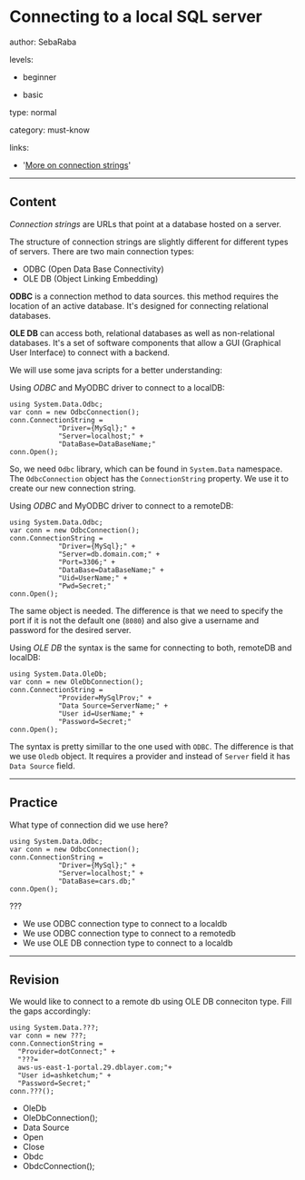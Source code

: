 # Connecting to a local SQL server
author: SebaRaba

levels:

  - beginner

  - basic

type: normal

category: must-know

links:

  - '[More on connection strings](http://www.dofactory.com/reference/connection-strings)'

---
## Content

*Connection strings* are URLs that point at a database hosted on a server.

The structure of connection strings are slightly different for different types of servers. There are two main connection types:
- ODBC (Open Data Base Connectivity)
- OLE DB (Object Linking Embedding)

**ODBC** is a connection method to data sources. this method requires the location of an active database. It's designed for connecting relational databases.

**OLE DB** can access both, relational databases as well as non-relational databases. It's a set of software components that allow a GUI (Graphical User Interface) to connect with a backend.

We will use some java scripts for a better understanding:

Using *ODBC* and MyODBC driver to connect to a localDB:
```
using System.Data.Odbc;
var conn = new OdbcConnection();
conn.ConnectionString =
            "Driver={MySql};" +
            "Server=localhost;" +
            "DataBase=DataBaseName;"
conn.Open();
```
So, we need `Odbc` library, which can be found in `System.Data` namespace. The `OdbcConnection` object has the `ConnectionString` property.  We use it to create our new connection string.

Using *ODBC*  and MyODBC driver to connect to a remoteDB:
```
using System.Data.Odbc;
var conn = new OdbcConnection();
conn.ConnectionString =
            "Driver={MySql};" +
            "Server=db.domain.com;" +
            "Port=3306;" +
            "DataBase=DataBaseName;" +
            "Uid=UserName;" +
            "Pwd=Secret;"
conn.Open();
```
The same object is needed. The difference is that we need to specify the port if it is not the default one (`8080`) and also give a username and password for the desired server.

Using *OLE DB* the syntax is the same for connecting to both, remoteDB and localDB:
```
using System.Data.OleDb;
var conn = new OleDbConnection();
conn.ConnectionString =
            "Provider=MySqlProv;" +
            "Data Source=ServerName;" +
            "User id=UserName;" +
            "Password=Secret;"
conn.Open();
```
The syntax is pretty simillar to the one used with `ODBC`. The difference is that we use `Oledb` object. It requires a provider and instead of `Server` field it has `Data Source` field.

---
## Practice

What type of connection did we use here?
```
using System.Data.Odbc;
var conn = new OdbcConnection();
conn.ConnectionString =
            "Driver={MySql};" +
            "Server=localhost;" +
            "DataBase=cars.db;"
conn.Open();
```
???

* We use ODBC connection type to connect to a localdb
* We use ODBC connection type to connect to a remotedb
* We use OLE DB connection type to connect to a localdb

---
## Revision

We would like to connect to a remote db using OLE DB conneciton type. Fill the gaps accordingly:
```
using System.Data.???;
var conn = new ???;
conn.ConnectionString =
  "Provider=dotConnect;" +
  "???=
  aws-us-east-1-portal.29.dblayer.com;"+
  "User id=ashketchum;" +
  "Password=Secret;"
conn.???();
```

* OleDb
* OleDbConnection();
* Data Source
* Open
* Close
* Obdc
* ObdcConnection();
